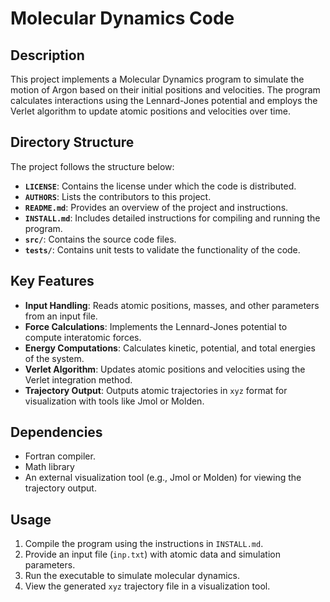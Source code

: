 # Molecular Dynamics Code

## Description

This project implements a Molecular Dynamics program to simulate the motion of Argon based on their initial positions and velocities. The program calculates interactions using the Lennard-Jones potential and employs the Verlet algorithm to update atomic positions and velocities over time.

## Directory Structure

The project follows the structure below:

- **`LICENSE`**: Contains the license under which the code is distributed.
- **`AUTHORS`**: Lists the contributors to this project.
- **`README.md`**: Provides an overview of the project and instructions.
- **`INSTALL.md`**: Includes detailed instructions for compiling and running the program.
- **`src/`**: Contains the source code files.
- **`tests/`**: Contains unit tests to validate the functionality of the code.

## Key Features

- **Input Handling**: Reads atomic positions, masses, and other parameters from an input file.
- **Force Calculations**: Implements the Lennard-Jones potential to compute interatomic forces.
- **Energy Computations**: Calculates kinetic, potential, and total energies of the system.
- **Verlet Algorithm**: Updates atomic positions and velocities using the Verlet integration method.
- **Trajectory Output**: Outputs atomic trajectories in `xyz` format for visualization with tools like Jmol or Molden.

## Dependencies

- Fortran compiler.
- Math library
- An external visualization tool (e.g., Jmol or Molden) for viewing the trajectory output.

## Usage

1. Compile the program using the instructions in `INSTALL.md`.
2. Provide an input file (`inp.txt`) with atomic data and simulation parameters.
3. Run the executable to simulate molecular dynamics.
4. View the generated `xyz` trajectory file in a visualization tool.
